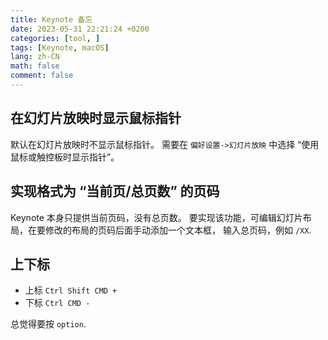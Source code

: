 ```yaml
---
title: Keynote 备忘
date: 2023-05-31 22:21:24 +0200
categories: [tool, ]
tags: [Keynote, macOS]
lang: zh-CN
math: false
comment: false
---
```


## 在幻灯片放映时显示鼠标指针

默认在幻灯片放映时不显示鼠标指针。
需要在 `偏好设置->幻灯片放映` 中选择 “使用鼠标或触控板时显示指针”。

## 实现格式为 “当前页/总页数” 的页码

Keynote 本身只提供当前页码，没有总页数。
要实现该功能，可编辑幻灯片布局，在要修改的布局的页码后面手动添加一个文本框，
输入总页码，例如 `/XX`.

## 上下标

- 上标 `Ctrl Shift CMD +`
- 下标 `Ctrl CMD -`

总觉得要按 `option`.
